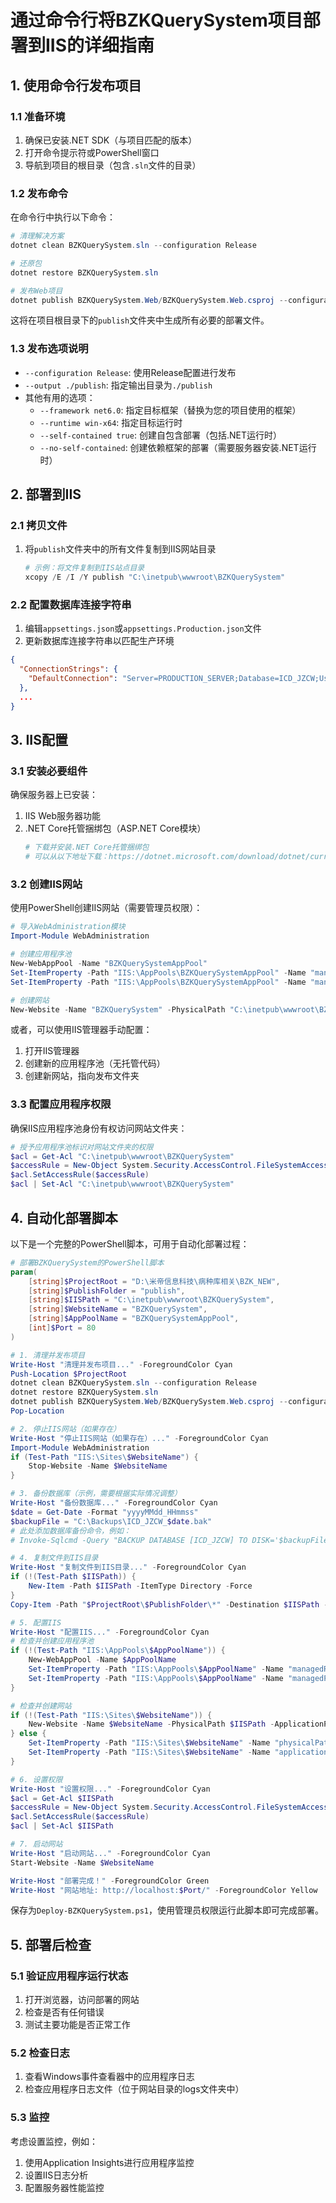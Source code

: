 ﻿# 通过命令行将BZKQuerySystem项目部署到IIS的详细指南

## 1. 使用命令行发布项目

### 1.1 准备环境
1. 确保已安装.NET SDK（与项目匹配的版本）
2. 打开命令提示符或PowerShell窗口
3. 导航到项目的根目录（包含`.sln`文件的目录）

### 1.2 发布命令
在命令行中执行以下命令：

```powershell
# 清理解决方案
dotnet clean BZKQuerySystem.sln --configuration Release

# 还原包
dotnet restore BZKQuerySystem.sln

# 发布Web项目
dotnet publish BZKQuerySystem.Web/BZKQuerySystem.Web.csproj --configuration Release --output ./publish
```

这将在项目根目录下的`publish`文件夹中生成所有必要的部署文件。

### 1.3 发布选项说明
- `--configuration Release`: 使用Release配置进行发布
- `--output ./publish`: 指定输出目录为`./publish`
- 其他有用的选项：
  - `--framework net6.0`: 指定目标框架（替换为您的项目使用的框架）
  - `--runtime win-x64`: 指定目标运行时
  - `--self-contained true`: 创建自包含部署（包括.NET运行时）
  - `--no-self-contained`: 创建依赖框架的部署（需要服务器安装.NET运行时）

## 2. 部署到IIS

### 2.1 拷贝文件
1. 将`publish`文件夹中的所有文件复制到IIS网站目录
   ```powershell
   # 示例：将文件复制到IIS站点目录
   xcopy /E /I /Y publish "C:\inetpub\wwwroot\BZKQuerySystem"
   ```

### 2.2 配置数据库连接字符串
1. 编辑`appsettings.json`或`appsettings.Production.json`文件
2. 更新数据库连接字符串以匹配生产环境

```json
{
  "ConnectionStrings": {
    "DefaultConnection": "Server=PRODUCTION_SERVER;Database=ICD_JZCW;User Id=sa;Password=YourStrongPassword;TrustServerCertificate=True;"
  },
  ...
}
```

## 3. IIS配置

### 3.1 安装必要组件
确保服务器上已安装：
1. IIS Web服务器功能
2. .NET Core托管捆绑包（ASP.NET Core模块）
   ```powershell
   # 下载并安装.NET Core托管捆绑包
   # 可以从以下地址下载：https://dotnet.microsoft.com/download/dotnet/current/runtime
   ```

### 3.2 创建IIS网站
使用PowerShell创建IIS网站（需要管理员权限）：

```powershell
# 导入WebAdministration模块
Import-Module WebAdministration

# 创建应用程序池
New-WebAppPool -Name "BZKQuerySystemAppPool"
Set-ItemProperty -Path "IIS:\AppPools\BZKQuerySystemAppPool" -Name "managedRuntimeVersion" -Value ""
Set-ItemProperty -Path "IIS:\AppPools\BZKQuerySystemAppPool" -Name "managedPipelineMode" -Value "Integrated"

# 创建网站
New-Website -Name "BZKQuerySystem" -PhysicalPath "C:\inetpub\wwwroot\BZKQuerySystem" -ApplicationPool "BZKQuerySystemAppPool" -Port 80
```

或者，可以使用IIS管理器手动配置：
1. 打开IIS管理器
2. 创建新的应用程序池（无托管代码）
3. 创建新网站，指向发布文件夹

### 3.3 配置应用程序权限
确保IIS应用程序池身份有权访问网站文件夹：

```powershell
# 授予应用程序池标识对网站文件夹的权限
$acl = Get-Acl "C:\inetpub\wwwroot\BZKQuerySystem"
$accessRule = New-Object System.Security.AccessControl.FileSystemAccessRule("IIS APPPOOL\BZKQuerySystemAppPool", "ReadAndExecute", "ContainerInherit,ObjectInherit", "None", "Allow")
$acl.SetAccessRule($accessRule)
$acl | Set-Acl "C:\inetpub\wwwroot\BZKQuerySystem"
```

## 4. 自动化部署脚本

以下是一个完整的PowerShell脚本，可用于自动化部署过程：

```powershell
# 部署BZKQuerySystem的PowerShell脚本
param(
    [string]$ProjectRoot = "D:\米帝信息科技\病种库相关\BZK_NEW",
    [string]$PublishFolder = "publish",
    [string]$IISPath = "C:\inetpub\wwwroot\BZKQuerySystem",
    [string]$WebsiteName = "BZKQuerySystem",
    [string]$AppPoolName = "BZKQuerySystemAppPool",
    [int]$Port = 80
)

# 1. 清理并发布项目
Write-Host "清理并发布项目..." -ForegroundColor Cyan
Push-Location $ProjectRoot
dotnet clean BZKQuerySystem.sln --configuration Release
dotnet restore BZKQuerySystem.sln
dotnet publish BZKQuerySystem.Web/BZKQuerySystem.Web.csproj --configuration Release --output ./$PublishFolder
Pop-Location

# 2. 停止IIS网站（如果存在）
Write-Host "停止IIS网站（如果存在）..." -ForegroundColor Cyan
Import-Module WebAdministration
if (Test-Path "IIS:\Sites\$WebsiteName") {
    Stop-Website -Name $WebsiteName
}

# 3. 备份数据库（示例，需要根据实际情况调整）
Write-Host "备份数据库..." -ForegroundColor Cyan
$date = Get-Date -Format "yyyyMMdd_HHmmss"
$backupFile = "C:\Backups\ICD_JZCW_$date.bak"
# 此处添加数据库备份命令，例如：
# Invoke-Sqlcmd -Query "BACKUP DATABASE [ICD_JZCW] TO DISK='$backupFile' WITH COMPRESSION" -ServerInstance "localhost"

# 4. 复制文件到IIS目录
Write-Host "复制文件到IIS目录..." -ForegroundColor Cyan
if (!(Test-Path $IISPath)) {
    New-Item -Path $IISPath -ItemType Directory -Force
}
Copy-Item -Path "$ProjectRoot\$PublishFolder\*" -Destination $IISPath -Recurse -Force

# 5. 配置IIS
Write-Host "配置IIS..." -ForegroundColor Cyan
# 检查并创建应用程序池
if (!(Test-Path "IIS:\AppPools\$AppPoolName")) {
    New-WebAppPool -Name $AppPoolName
    Set-ItemProperty -Path "IIS:\AppPools\$AppPoolName" -Name "managedRuntimeVersion" -Value ""
    Set-ItemProperty -Path "IIS:\AppPools\$AppPoolName" -Name "managedPipelineMode" -Value "Integrated"
}

# 检查并创建网站
if (!(Test-Path "IIS:\Sites\$WebsiteName")) {
    New-Website -Name $WebsiteName -PhysicalPath $IISPath -ApplicationPool $AppPoolName -Port $Port
} else {
    Set-ItemProperty -Path "IIS:\Sites\$WebsiteName" -Name "physicalPath" -Value $IISPath
    Set-ItemProperty -Path "IIS:\Sites\$WebsiteName" -Name "applicationPool" -Value $AppPoolName
}

# 6. 设置权限
Write-Host "设置权限..." -ForegroundColor Cyan
$acl = Get-Acl $IISPath
$accessRule = New-Object System.Security.AccessControl.FileSystemAccessRule("IIS APPPOOL\$AppPoolName", "ReadAndExecute", "ContainerInherit,ObjectInherit", "None", "Allow")
$acl.SetAccessRule($accessRule)
$acl | Set-Acl $IISPath

# 7. 启动网站
Write-Host "启动网站..." -ForegroundColor Cyan
Start-Website -Name $WebsiteName

Write-Host "部署完成！" -ForegroundColor Green
Write-Host "网站地址: http://localhost:$Port/" -ForegroundColor Yellow
```

保存为`Deploy-BZKQuerySystem.ps1`，使用管理员权限运行此脚本即可完成部署。

## 5. 部署后检查

### 5.1 验证应用程序运行状态
1. 打开浏览器，访问部署的网站
2. 检查是否有任何错误
3. 测试主要功能是否正常工作

### 5.2 检查日志
1. 查看Windows事件查看器中的应用程序日志
2. 检查应用程序日志文件（位于网站目录的logs文件夹中）

### 5.3 监控
考虑设置监控，例如：
1. 使用Application Insights进行应用程序监控
2. 设置IIS日志分析
3. 配置服务器性能监控 


